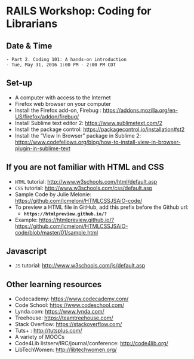 RAILS Workshop: Coding for Librarians
===================================== 

## Date & Time

    - Part 2. Coding 101: A hands-on introduction 
    - Tue, May 31, 2016 1:00 PM - 2:00 PM CDT

## Set-up

- A computer with access to the Internet
- Firefox web browser on your computer
- Install the Firefox add-on, Firebug : https://addons.mozilla.org/en-US/firefox/addon/firebug/
- Install Sublime text editor 2: https://www.sublimetext.com/2 
- Install the package control: https://packagecontrol.io/installation#st2
- Install the “View In Browser” package in Sublime 2: https://www.codefellows.org/blog/how-to-install-view-in-browser-plugin-in-sublime-text

## If you are not familiar with HTML and CSS

- `HTML` tutorial: http://www.w3schools.com/html/default.asp
- `CSS` tutorial: http://www.w3schools.com/css/default.asp
- Sample Code by Julie Melonie: 
https://github.com/jcmeloni/HTMLCSSJSAiO-code/
- To preview a HTML file in GitHub, add this prefix before the Github url: 
    - **`https://htmlpreview.github.io/?`**
- Example: https://htmlpreview.github.io/?https://github.com/jcmeloni/HTMLCSSJSAiO-code/blob/master/01/sample.html

## Javascript

- `JS` tutorial: http://www.w3schools.com/js/default.asp

## Other learning resources

- Codecademy: https://www.codecademy.com/
- Code School: https://www.codeschool.com/
- Lynda.com: https://www.lynda.com/ 
- Treehouse: https://teamtreehouse.com/
- Stack Overflow: https://stackoverflow.com/
- Tuts+ : http://tutsplus.com/
- A variety of MOOCs
- Code4Lib listserv/IRC/journal/conference: http://code4lib.org/
- LibTechWomen: http://libtechwomen.org/


